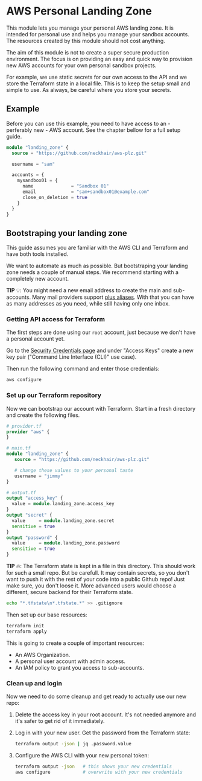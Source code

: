 # AWS Personal Landing Zone

This module lets you manage your personal AWS landing zone. It is intended for personal use and
helps you manage your sandbox accounts. The resources created by this module should not cost
anything.

The aim of this module is not to create a super secure production environment. The focus is on
providing an easy and quick way to provision new AWS accounts for your own personal sandbox
projects.

For example, we use static secrets for our own access to the API and we store the Terraform state
in a local file. This is to keep the setup small and simple to use. As always, be careful where you
store your secrets.

## Example

Before you can use this example, you need to have access to an - perferably new - AWS account. See
the chapter bellow for a full setup guide.

```terraform
module "landing_zone" {
  source = "https://github.com/neckhair/aws-plz.git"

  username = "sam"

  accounts = {
    mysandbox01 = {
      name              = "Sandbox 01"
      email             = "sam+sandbox01@example.com"
      close_on_deletion = true
    }
  }
}
```

## Bootstraping your landing zone

This guide assumes you are familiar with the AWS CLI and Terraform and have both tools installed.

We want to automate as much as possible. But bootstraping your landing zone needs a couple of manual
steps. We recommend starting with a completely new account.

**TIP** 💡: You might need a new email address to create the main and sub-accounts. Many mail providers support
[plus aliases](https://kb.uconn.edu/space/IKB/10731880518/What+is+Plus+Email+Addressing+and+How+Do+I+Use+It%3F).
With that you can have as many addresses as you need, while still having only one inbox.

### Getting API access for Terraform

The first steps are done using our `root` account, just because we don't have a personal account yet.

Go to the [Security Credentials page](https://us-east-1.console.aws.amazon.com/iam/home#/security_credentials?section=IAM_credentials)
and under "Access Keys" create a new key pair ("Command Line Interface (CLI)" use case).

Then run the following command and enter those credentials:

```sh
aws configure
```

### Set up our Terraform repository

Now we can bootstrap our account with Terraform. Start in a fresh directory and create the following
files.

```terraform
# provider.tf
provider "aws" {
}

# main.tf
module "landing_zone" {
   source = "https://github.com/neckhair/aws-plz.git"

   # change these values to your personal taste
   username = "jimmy"
}

# output.tf
output "access_key" {
  value = module.landing_zone.access_key
}
output "secret" {
  value     = module.landing_zone.secret
  sensitive = true
}
output "password" {
  value     = module.landing_zone.password
  sensitive = true
}
```

**TIP** 🔥: The Terraform state is kept in a file in this directory. This should work for such a
small repo. But be carefull. It may contain secrets, so you don't want to push it with the rest of
your code into a public Github repo! Just make sure, you don't loose it. More advanced users
would choose a different, secure backend for their Terraform state.

```sh
echo "*.tfstate\n*.tfstate.*" >> .gitignore
```

Then set up our base resources:

```sh
terraform init
terraform apply
```

This is going to create a couple of important resources:

- An AWS Organization.
- A personal user account with admin access.
- An IAM policy to grant you access to sub-accounts.

### Clean up and login

Now we need to do some cleanup and get ready to actually use our new repo:

1. Delete the access key in your root account. It's not needed anymore and it's safer to get rid of
   it immediately.
1. Log in with your new user. Get the password from the Terraform state:

   ```sh
   terraform output -json | jq .password.value
   ```

1. Configure the AWS CLI with your new personal token:

   ```sh
   terraform output -json   # this shows your new credentials
   aws configure            # overwrite with your new credentials
   ```
